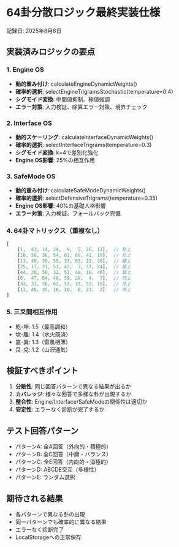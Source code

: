 # 64卦分散ロジック最終実装仕様
記録日: 2025年8月8日

## 実装済みロジックの要点

### 1. Engine OS
- **動的重み付け**: calculateEngineDynamicWeights()
- **確率的選択**: selectEngineTrigramsStochastic(temperature=0.4)
- **シグモイド変換**: 中間値抑制、極値強調
- **エラー対策**: 入力検証、除算エラー対策、境界チェック

### 2. Interface OS  
- **動的スケーリング**: calculateInterfaceDynamicWeights()
- **確率的選択**: selectInterfaceTrigrams(temperature=0.3)
- **シグモイド変換**: k=4で差別化強化
- **Engine OS影響**: 25%の相互作用

### 3. SafeMode OS
- **動的重み付け**: calculateSafeModeDynamicWeights()
- **確率的選択**: selectDefensiveTrigrams(temperature=0.35)
- **Engine OS影響**: 40%の基礎人格影響
- **エラー対策**: 入力検証、フォールバック完備

### 4. 64卦マトリックス（重複なし）
```javascript
[
    [1,  43, 14, 34,  9,  5, 26, 11],  // 乾上
    [10, 58, 38, 54, 61, 60, 41, 19],  // 兌上
    [13, 49, 30, 55, 37, 63, 22, 36],  // 離上
    [25, 17, 21, 51, 42,  3, 27, 24],  // 震上
    [44, 28, 50, 32, 57, 48, 18, 46],  // 巽上
    [6,  47, 64, 40, 59, 29,  4,  7],  // 坎上
    [33, 31, 56, 62, 53, 39, 52, 15],  // 艮上
    [12, 45, 35, 16, 20,  8, 23,  2]   // 坤上
]
```

### 5. 三爻間相互作用
- 乾-坤: 1.5（最高調和）
- 坎-離: 1.4（水火既済）
- 震-巽: 1.3（雷風相薄）
- 艮-兌: 1.2（山沢通気）

## 検証すべきポイント

1. **分散性**: 同じ回答パターンで異なる結果が出るか
2. **カバレッジ**: 様々な回答で多様な卦が出現するか
3. **整合性**: Engine/Interface/SafeModeの関係性は適切か
4. **安定性**: エラーなく診断が完了するか

## テスト回答パターン

- パターンA: 全A回答（外向的・積極的）
- パターンB: 全C回答（中庸・バランス）
- パターンC: 全E回答（内向的・消極的）
- パターンD: ABCDE交互（多様性）
- パターンE: ランダム選択

## 期待される結果

- 各パターンで異なる卦の出現
- 同一パターンでも確率的に異なる結果
- エラーなく診断完了
- LocalStorageへの正常保存